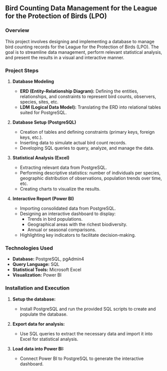 ## **Bird Counting Data Management for the League for the Protection of Birds (LPO)**

### **Overview**  
This project involves designing and implementing a database to manage bird counting records for the League for the Protection of Birds (LPO). The goal is to streamline data management, perform relevant statistical analysis, and present the results in a visual and interactive manner.  

### **Project Steps**  
1. **Database Modeling**  
   - **ERD (Entity-Relationship Diagram):** Defining the entities, relationships, and constraints to represent bird counts, observers, species, sites, etc.  
   - **LDM (Logical Data Model):** Translating the ERD into relational tables suited for PostgreSQL.  

2. **Database Setup (PostgreSQL)**  
   - Creation of tables and defining constraints (primary keys, foreign keys, etc.).  
   - Inserting data to simulate actual bird count records.  
   - Developing SQL queries to query, analyze, and manage the data.  

3. **Statistical Analysis (Excel)**  
   - Extracting relevant data from PostgreSQL.  
   - Performing descriptive statistics: number of individuals per species, geographic distribution of observations, population trends over time, etc.  
   - Creating charts to visualize the results.  

4. **Interactive Report (Power BI)**  
   - Importing consolidated data from PostgreSQL.  
   - Designing an interactive dashboard to display:  
     - Trends in bird populations.  
     - Geographical areas with the richest biodiversity.  
     - Annual or seasonal comparisons.  
   - Highlighting key indicators to facilitate decision-making.  

### **Technologies Used**  
- **Database:** PostgreSQL, pgAdmin4  
- **Query Language:** SQL  
- **Statistical Tools:** Microsoft Excel  
- **Visualization:** Power BI  

### **Installation and Execution**  
1. **Setup the database:**  
   - Install PostgreSQL and run the provided SQL scripts to create and populate the database.  

2. **Export data for analysis:**  
   - Use SQL queries to extract the necessary data and import it into Excel for statistical analysis.  

3. **Load data into Power BI:**  
   - Connect Power BI to PostgreSQL to generate the interactive dashboard.  
